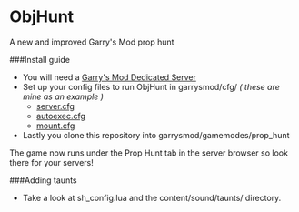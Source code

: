 ObjHunt
=========

A new and improved Garry's Mod prop hunt

###Install guide

* You will need a [Garry's Mod Dedicated Server]
* Set up your config files to run ObjHunt in garrysmod/cfg/ *( these are mine as an example )*
    * [server.cfg]
    * [autoexec.cfg]
    * [mount.cfg]
* Lastly you clone this repository into garrysmod/gamemodes/prop_hunt


The game now runs under the Prop Hunt tab in the server browser so look there for your servers!

###Adding taunts
* Take a look at sh_config.lua and the content/sound/taunts/ directory.

[Garry's Mod Dedicated Server]:http://wiki.garrysmod.com/page/Hosting_A_Dedicated_Server
[server.cfg]:https://gist.github.com/Newbrict/3e266081b9f405610b34
[autoexec.cfg]:https://gist.github.com/Newbrict/601030d2d96e694d7895
[mount.cfg]:https://gist.github.com/Newbrict/998be7ccd5421e03e5b7
[PolyBase]:https://github.com/Newbrict/PolyBase
